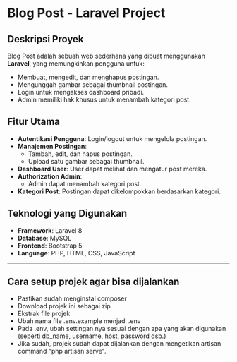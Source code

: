 # Blog Post - Laravel Project

## Deskripsi Proyek
Blog Post adalah sebuah web sederhana yang dibuat menggunakan **Laravel**, yang memungkinkan pengguna untuk:
- Membuat, mengedit, dan menghapus postingan.
- Mengunggah gambar sebagai thumbnail postingan.
- Login untuk mengakses dashboard pribadi.
- Admin memiliki hak khusus untuk menambah kategori post.

## Fitur Utama
- **Autentikasi Pengguna**: Login/logout untuk mengelola postingan.
- **Manajemen Postingan**:  
   - Tambah, edit, dan hapus postingan.  
   - Upload satu gambar sebagai thumbnail.
- **Dashboard User**: User dapat melihat dan mengatur post mereka.  
- **Authorization Admin**:  
   - Admin dapat menambah kategori post.
- **Kategori Post**: Postingan dapat dikelompokkan berdasarkan kategori.
  
## Teknologi yang Digunakan
- **Framework**: Laravel 8
- **Database**: MySQL
- **Frontend**: Bootstrap 5
- **Language**: PHP, HTML, CSS, JavaScript

---

## Cara setup projek agar bisa dijalankan
- Pastikan sudah menginstal composer 
- Download projek ini sebagai zip
- Ekstrak file projek
- Ubah nama file .env.example menjadi .env
- Pada .env, ubah settingan nya sesuai dengan apa yang akan digunakan (seperti db_name, username, host, password dsb.)
- Jika sudah, projek sudah dapat dijalankan dengan mengetikan artisan command "php artisan serve".

